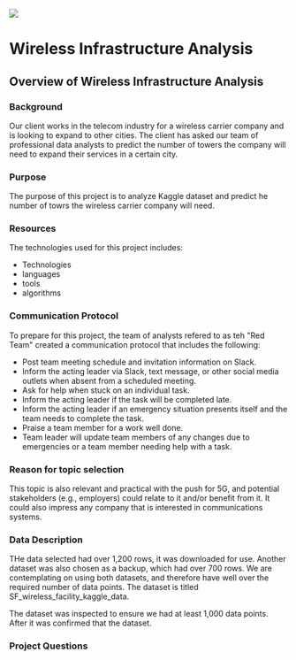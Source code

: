 ![](RackMultipart20210625-4-1utfyc8_html_4ab7d68794401d90.png)

# Wireless Infrastructure Analysis
## Overview of Wireless Infrastructure Analysis
### Background

Our client works in the telecom industry for a wireless carrier company and is looking to expand to other cities. The client has asked our team of professional data analysts to predict the number of towers the company will need to expand their services in a certain city.

### Purpose

The purpose of this project is to analyze Kaggle dataset and predict he number of towrs the wireless carrier company will need.

### Resources

The technologies used for this project includes:
- Technologies
- languages 
- tools 
- algorithms

### Communication Protocol

To prepare for this project, the team of analysts refered to as teh "Red Team" created a communication protocol that includes the following:

- Post team meeting schedule and invitation information on Slack. 
- Inform the acting leader via Slack, text message, or other social media outlets when absent from a scheduled meeting.
- Ask for help when stuck on an individual task.
- Inform the acting leader if the task will be completed late.
- Inform the acting leader if an emergency situation presents itself and the team needs to complete the task.
- Praise a team member for a work well done.
- Team leader will update team members of any changes due to emergencies or a team member needing help with a task.

### Reason for topic selection

This topic is also relevant and practical with the push for 5G, and potential stakeholders (e.g., employers) could relate to it and/or benefit from it. It could also impress any company that is interested in communications systems.

### Data Description

THe data selected had over 1,200 rows, it was downloaded for use. Another dataset was also chosen as a backup, which had over 700 rows. We are contemplating on using both datasets, and therefore have well over the required number of data points. The dataset is titled SF\_wireless\_facility\_kaggle\_data. 

The dataset was inspected to ensure we had at least 1,000 data points. After it was confirmed that the dataset.

### Project Questions 